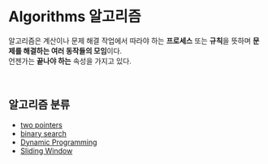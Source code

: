 # Algorithms 알고리즘
알고리즘은 계산이나 문제 해결 작업에서 따라야 하는 **프로세스** 또는 **규칙**을 뜻하며 **문제를 해결하는 여러 동작들의 모임**이다.    
언젠가는 **끝나야 하는** 속성을 가지고 있다.

<br />

## 알고리즘 분류
- [two pointers](towPointers.md)
- [binary search](binarySearch.md)
- [Dynamic Programming](dynamicProgramming.md)
- [Sliding Window](slidingWindow.md)
